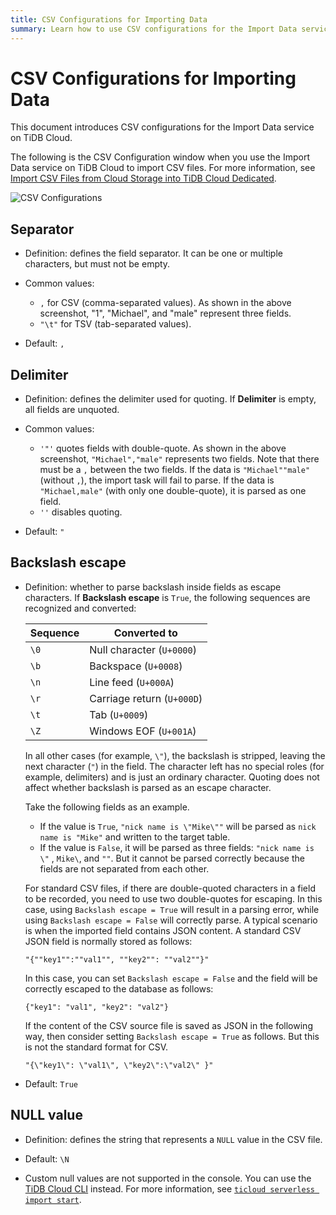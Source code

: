 ```yaml
---
title: CSV Configurations for Importing Data
summary: Learn how to use CSV configurations for the Import Data service on TiDB Cloud.
---
```


# CSV Configurations for Importing Data

This document introduces CSV configurations for the Import Data service on TiDB Cloud.

The following is the CSV Configuration window when you use the Import Data service on TiDB Cloud to import CSV files. For more information, see [Import CSV Files from Cloud Storage into TiDB Cloud Dedicated](/tidb-cloud/import-csv-files.md).

![CSV Configurations](https://docs-download.pingcap.com/media/images/docs/tidb-cloud/import-data-csv-config.png)

## Separator

- Definition: defines the field separator. It can be one or multiple characters, but must not be empty.

- Common values:

    * `,` for CSV (comma-separated values). As shown in the above screenshot, "1", "Michael", and "male" represent three fields.
    * `"\t"` for TSV (tab-separated values).

- Default: `,`

## Delimiter

- Definition: defines the delimiter used for quoting. If **Delimiter** is empty, all fields are unquoted.

- Common values:

    * `'"'` quotes fields with double-quote. As shown in the above screenshot, `"Michael","male"` represents two fields. Note that there must be a `,` between the two fields. If the data is `"Michael""male"` (without `,`), the import task will fail to parse. If the data is `"Michael,male"` (with only one double-quote), it is parsed as one field.
    * `''` disables quoting.

- Default: `"`

## Backslash escape

- Definition: whether to parse backslash inside fields as escape characters. If **Backslash escape** is `True`, the following sequences are recognized and converted:

    | Sequence | Converted to             |
    |----------|--------------------------|
    | `\0`     | Null character (`U+0000`)  |
    | `\b`     | Backspace (`U+0008`)       |
    | `\n`     | Line feed (`U+000A`)       |
    | `\r`     | Carriage return (`U+000D`) |
    | `\t`     | Tab (`U+0009`)             |
    | `\Z`     | Windows EOF (`U+001A`)     |

    In all other cases (for example, `\"`), the backslash is stripped, leaving the next character (`"`) in the field. The character left has no special roles (for example, delimiters) and is just an ordinary character. Quoting does not affect whether backslash is parsed as an escape character.

    Take the following fields as an example.

    - If the value is `True`, `"nick name is \"Mike\""` will be parsed as `nick name is "Mike"` and written to the target table.
    - If the value is `False`, it will be parsed as three fields: `"nick name is \"` , `Mike\`, and `""`. But it cannot be parsed correctly because the fields are not separated from each other.

    For standard CSV files, if there are double-quoted characters in a field to be recorded, you need to use two double-quotes for escaping. In this case, using `Backslash escape = True` will result in a parsing error, while using `Backslash escape = False` will correctly parse. A typical scenario is when the imported field contains JSON content. A standard CSV JSON field is normally stored as follows:

    `"{""key1"":""val1"", ""key2"": ""val2""}"`

    In this case, you can set `Backslash escape = False` and the field will be correctly escaped to the database as follows:

    `{"key1": "val1", "key2": "val2"}`

    If the content of the CSV source file is saved as JSON in the following way, then consider setting `Backslash escape = True` as follows. But this is not the standard format for CSV.

    `"{\"key1\": \"val1\", \"key2\":\"val2\" }"`

- Default: `True`

## NULL value

- Definition: defines the string that represents a `NULL` value in the CSV file.

- Default: `\N`

- Custom null values are not supported in the console. You can use the [TiDB Cloud CLI](/tidb-cloud/get-started-with-cli.md) instead. For more information, see [`ticloud serverless import start`](/tidb-cloud/ticloud-import-start.md).

